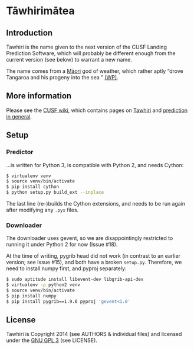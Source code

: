 # T&#257;whirim&#257;tea

## Introduction

Tawhiri is the name given to the next version of the CUSF Landing Prediction
Software, which will probably be different enough from the current version
(see below) to warrant a new name.

The name comes from a
[M&#257;ori](http://en.wikipedia.org/wiki/M%C4%81ori_people)
god of weather, which rather aptly
&ldquo;drove Tangaroa and his progeny into the sea &rdquo;
[(WP)](http://en.wikipedia.org/wiki/Tawhiri).

## More information

Please see the [CUSF wiki](http://www.cusf.co.uk/wiki/), which contains pages
on [Tawhiri](http://www.cusf.co.uk/wiki/tawhiri:start) and [prediction in
general](http://www.cusf.co.uk/wiki/landing_predictor).

## Setup

### Predictor

…is written for Python 3, is compatible with Python 2, and needs Cython:

```bash
$ virtualenv venv
$ source venv/bin/activate
$ pip install cython
$ python setup.py build_ext --inplace
```

The last line (re-)builds the Cython extensions, and needs to be run again
after modifying any `.pyx` files.


### Downloader

The downloader uses gevent, so we are disappointingly restricted to running
it under Python 2 for now (Issue #18).

At the time of writing, pygrib head did not work (in contrast to an earlier
version; see Issue #15), and both have a broken `setup.py`. Therefore, we
need to install numpy first, and pyproj separately:

```bash
$ sudo aptitude install libevent-dev libgrib-api-dev
$ virtualenv -p python2 venv
$ source venv/bin/activate
$ pip install numpy
$ pip install pygrib==1.9.6 pyproj 'gevent<1.0'
```

## License

Tawhiri is Copyright 2014 (see AUTHORS & individual files) and licensed under
the [GNU GPL 3](http://gplv3.fsf.org/) (see LICENSE).
